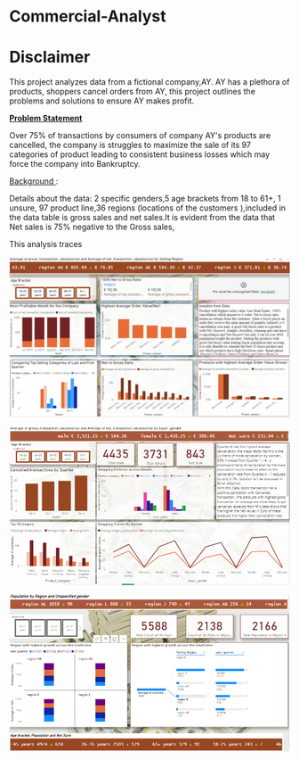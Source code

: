 # Commercial-Analyst

# __Disclaimer__  

This project analyzes data from a fictional company,AY. AY has a plethora of products, shoppers cancel orders from AY, this project outlines the problems and solutions to ensure AY makes profit.

**<ins>Problem Statement</ins>**

Over 75% of transactions by consumers of company AY's products are cancelled, the company is struggles to maximize the sale of its 97 categories of product leading to consistent business losses which may force the company into Bankruptcy. 

<ins> Background </ins>:

Details about the data: 2 specific genders,5 age brackets from 18 to 61+, 1 unsure, 97 product line,36 regions (locations of the customers ),included in the data table is gross sales and net sales.It is evident from the data that Net sales is 75% negative to the Gross sales, 

This analysis traces


![](Profitability.png)
![](BestSellingProduct.png)

![](ShoppingTrendsByGender.png)



![](ShoppingByTrends.png)
